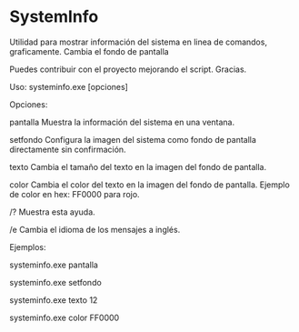 # SystemInfo
Utilidad para mostrar información del sistema en linea de comandos, graficamente. Cambia el fondo de pantalla

Puedes contribuir con el proyecto mejorando el script. Gracias.

Uso: systeminfo.exe [opciones]

Opciones:

  pantalla      Muestra la información del sistema en una ventana.
  
  setfondo      Configura la imagen del sistema como fondo de pantalla directamente sin confirmación.
  
  texto <size>  Cambia el tamaño del texto en la imagen del fondo de pantalla.
  
  color <hex>   Cambia el color del texto en la imagen del fondo de pantalla. Ejemplo de color en hex: FF0000 para rojo.

  /?            Muestra esta ayuda.
  
  /e            Cambia el idioma de los mensajes a inglés.

Ejemplos:

  systeminfo.exe pantalla

  systeminfo.exe setfondo

  systeminfo.exe texto 12

  systeminfo.exe color FF0000
